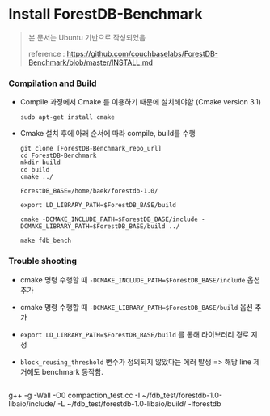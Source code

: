 #  Install ForestDB-Benchmark

> 본 문서는 Ubuntu 기반으로 작성되었음
>
> reference : <https://github.com/couchbaselabs/ForestDB-Benchmark/blob/master/INSTALL.md>

### Compilation and Build

- Compile 과정에서 Cmake 를 이용하기 때문에 설치해야함 (Cmake version 3.1)

  `sudo apt-get install cmake`

- Cmake 설치 후에 아래 순서에 따라 compile, build를 수행

  ```shell
  git clone [ForestDB-Benchmark_repo_url]
  cd ForestDB-Benchmark
  mkdir build
  cd build
  cmake ../

  ForestDB_BASE=/home/baek/forestdb-1.0/

  export LD_LIBRARY_PATH=$ForestDB_BASE/build

  cmake -DCMAKE_INCLUDE_PATH=$ForestDB_BASE/include -DCMAKE_LIBRARY_PATH=$ForestDB_BASE/build ../ 

  make fdb_bench
  ```




### Trouble shooting

- cmake 명령 수행할 때 `-DCMAKE_INCLUDE_PATH=$ForestDB_BASE/include` 옵션 추가
- cmake 명령 수행할 때 `-DCMAKE_LIBRARY_PATH=$ForestDB_BASE/build` 옵션 추가
- `export LD_LIBRARY_PATH=$ForestDB_BASE/build` 를 통해 라이브러리 경로 지정
- `block_reusing_threshold` 변수가 정의되지 않았다는 에러 발생 => 해당 line 제거해도 benchmark 동작함.

  ```
g++ -g -Wall -O0 compaction_test.cc -I ~/fdb_test/forestdb-1.0-libaio/include/ -L ~/fdb_test/forestdb-1.0-libaio/build/ -lforestdb
  ```